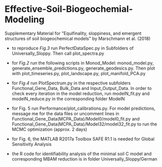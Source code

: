 # Effective-Soil-Biogeochemial-Modeling
Supplementary Material for "Equifinality, sloppiness, and emergent structures of soil biogeochemical models" by Marschmann et al. (2018)

* to reproduce *Fig.3* run PerfectDataSpec.py in Subfolders of Universally_Sloppy. Then call plot_spectra.py

* for *Fig.2* run the following scripts in Monod_Model: monod_model.py, generate_ensemble_predictions.py, generate_geodesics.py. Then plot with plot_timeseries.py, plot_landscape.py, plot_manifold_PCA.py

* for *Fig.4* run PlotSpectrum.py in the respective subfolders Functional_Gene_Data, Bulk_Data and Input_Output_Data. In order to check every iteration in the model reduction, run modelN_fit.py and modelN_reduce.py in the corresponding folder ModelN

* for Fig. 5 run Performance/plot_calibrations.py. For model predictions, message me for the data files or uncomment lines in Functional_Gene_Data(MCPA_Data)/Model0/model0_fit.py and Functional_Gene_Data(MCPA_Data)/Model32/model32_fit.py to run the MCMC optimization (approx. 2 days)

* for Fig. 6, the MATLAB R2017a Toolbox SAFE R1.1 is needed for Global Sensitivity Analysis

* the R code for identifiability analysis of the minimal soil C model and corresponding MBAM reduction is in folder Universally_Sloppy/German

